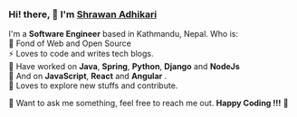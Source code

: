 ### Hi! there, 👋 I'm [Shrawan Adhikari](https://www.adhikarishrawan.com.np) 

I'm a __Software Engineer__ based in Kathmandu, Nepal.  Who is:   
🔭 Fond of Web and Open Source   
⚡ Loves to code and writes tech blogs.  
🌱 Have worked on __Java__, __Spring__, __Python__, __Django__ and __NodeJs__    
🌱 And on __JavaScript__,  __React__ and __Angular__ .   
🤔 Loves to explore new stuffs and contribute.

💬 Want to ask me something, feel free to reach me out. __Happy Coding !!!__ 🚀
